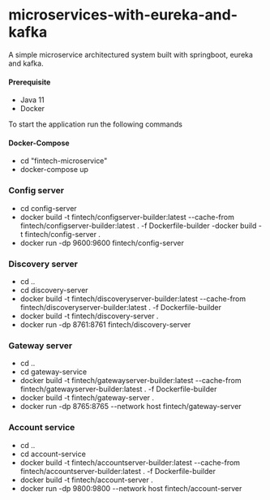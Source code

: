 # microservices-with-eureka-and-kafka
A simple microservice architectured system built with springboot, eureka and kafka.

#### Prerequisite
- Java 11
- Docker

To start the application run the following commands
#### Docker-Compose
- cd "fintech-microservice"
- docker-compose up


### Config server
- cd config-server
- docker build -t fintech/configserver-builder:latest --cache-from fintech/configserver-builder:latest . -f Dockerfile-builder
-docker build -t fintech/config-server .
- docker run -dp 9600:9600 fintech/config-server


### Discovery server
- cd ..
- cd discovery-server
- docker build -t fintech/discoveryserver-builder:latest --cache-from fintech/discoveryserver-builder:latest . -f Dockerfile-builder
- docker build -t fintech/discovery-server .
- docker run -dp 8761:8761 fintech/discovery-server


### Gateway server
- cd ..
- cd gateway-service
- docker build -t fintech/gatewayserver-builder:latest --cache-from fintech/gatewayserver-builder:latest . -f Dockerfile-builder
- docker build -t fintech/gateway-server .
- docker run -dp 8765:8765 --network host fintech/gateway-server

### Account service
- cd ..
- cd account-service
- docker build -t fintech/accountserver-builder:latest --cache-from fintech/accountserver-builder:latest . -f Dockerfile-builder
- docker build -t fintech/account-server .
- docker run -dp 9800:9800 --network host fintech/account-server
